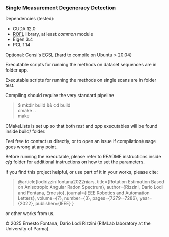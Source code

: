 ### Single Measurement Degeneracy Detection

Dependencies (tested):

- CUDA 12.0
- [ROFL](https://github.com/dlr1516/rofl) library, at least *common* module
- Eigen 3.4
- PCL 1.14

Optional: Censi's EGSL (hard to compile on Ubuntu > 20.04)

Executable scripts for running the methods on dataset sequences are in folder app.

Executable scripts for running the methods on single scans are in folder test.

Compiling should require the very standard pipeline

> $ mkdir build && cd build\
> cmake ..\
> make

CMakeLists is set up so that both *test* and *app* executables will be found inside build/ folder.

Feel free to contact us directly, or to open an issue if compilation/usage goes wrong at any point.

Before running the executable, please refer to README instructions inside *cfg* folder for additional instructions on how to set the parameters.

If you find this project helpful, or use part of it in your works, please cite:

> @article{lodirizzinifontana2022niars,
>  title={Rotation Estimation Based on Anisotropic Angular Radon Spectrum},
>  author={Rizzini, Dario Lodi and Fontana, Ernesto},
>  journal={IEEE Robotics and Automation Letters},
>  volume={7},
>  number={3},
>  pages={7279--7286},
>  year={2022},
>  publisher={IEEE}
> }

or other works from us.

© 2025 Ernesto Fontana, Dario Lodi Rizzini (RIMLab laboratory at the University of Parma).


